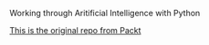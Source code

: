 Working through Aritificial Intelligence with Python

[This is the original repo from Packt](https://github.com/PacktPublishing/Artificial-Intelligence-with-Python)

